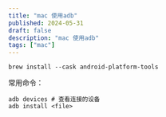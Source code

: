 ```yaml
---
title: "mac 使用adb"
published: 2024-05-31
draft: false
description: "mac 使用adb"
tags: ["mac"]
---
```


```shell
brew install --cask android-platform-tools
```

常用命令：

```shell
adb devices # 查看连接的设备
adb install <file>
```
